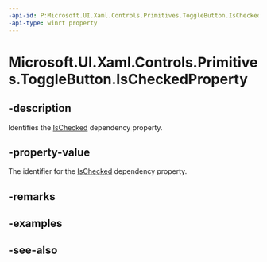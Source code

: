 ```yaml
---
-api-id: P:Microsoft.UI.Xaml.Controls.Primitives.ToggleButton.IsCheckedProperty
-api-type: winrt property
---
```


<!-- Property syntax
public Windows.UI.Xaml.DependencyProperty IsCheckedProperty { get; }
-->

# Microsoft.UI.Xaml.Controls.Primitives.ToggleButton.IsCheckedProperty

## -description
Identifies the [IsChecked](togglebutton_ischecked.md) dependency property.

## -property-value
The identifier for the [IsChecked](togglebutton_ischecked.md) dependency property.

## -remarks

## -examples

## -see-also
